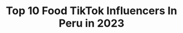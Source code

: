 ---
title: Top 10 Food TikTok Influencers In Peru in 2023
description: >-
  Find top food TikTok influencers in Peru in 2023. Most popular hashtags: #parati #peru #fyp #trend.
platform: TikTok
hits: 23
text_top: Discover the top-rated TikTok influencers on inBeat.
text_bottom: Our platform has 23 TikTok influencers like this in Peru for you to contact.
profiles:
  - username: "elfoodieloo"
    fullname: >-
      FOODIELOO
    bio: >-
      COCINO Y TE RECOMIENDO RESTAURANTES EN 🇵🇪! Instagram 📸 : @elfoodielo
    location: "Peru"
    followers: 47500
    engagement: 355
    commentsToLikes: 0.014484
    id: ckafu2b0f8chr0i78gz21kv1p
    verified: false
    hashtags: "#fyp, #foodieperu, #foodies, #pork"
  - username: "lacuchara_recetas"
    fullname: >-
      Jean albarracin
    bio: >-
      Recetas al estilo La Cuchara 🥄🇵🇪 IG: @lacuchara_recetas 👍🏼 #quedateencasa
    location: "Peru"
    followers: 20900
    engagement: 666
    commentsToLikes: 0.029830
    id: ckacaxokzh99c0i78w97qac7h
    verified: false
    hashtags: "#tiktok, #cocina, #recetas, #food"
  - username: "cuantocuesta.pe"
    fullname: >-
      Sophia Ponce
    bio: >-
      Periodista - Giornalista 🇵🇪 🇮🇹 🎙 Spotify : Aprende castellano con cultura
    location: "Peru"
    followers: 5544
    engagement: 452
    commentsToLikes: 0.023385
    id: ckcdrvzyid2g20j23igx0gz7d
    verified: false
    hashtags: "#foodieperu, #aprendeespa, #yomequedoencasa, #tiktok"
  - username: "oddy.art"
    fullname: >-
      🍜𝐀𝐧𝐝𝐫𝐞𝐚🌱
    bio: >-
      Stop hating 📺𝐒𝐓/𝐓𝐔𝐀/𝐇𝐏/𝐅𝐋𝐀𝐒𝐇🎡 𝐚𝐫𝐫𝐨𝐰𝐯𝐞𝐫𝐬𝐞
    location: "Peru"
    followers: 120700
    engagement: 2226
    commentsToLikes: 0.028363
    id: ckdc6mxyehgn80j23z6q5i7jq
    verified: false
    hashtags: "#foryourpage, #satisfying, #slime, #girls"
  - username: "anggelo_raicovi"
    fullname: >-
      anggelo_raicovi
    bio: >-
      IG: @anggelo_raicovi
    location: "Peru"
    followers: 82200
    engagement: 870
    commentsToLikes: 0.040499
    id: ckbqulj8lezfw0j23zri83f0r
    verified: false
    hashtags: "#peru, #cuerpofitness, #comidatiktok, #subirdepeso"
  - username: "tolyangasilin"
    fullname: >-
      tolyangasilin
    bio: >-
      Instagram: tolyan_gasilin On stay in Lima-Peru.
    location: "Peru"
    followers: 2757
    engagement: 1150
    commentsToLikes: 0.036694
    id: ck9e3tu7el37k0j78l208gye8
    verified: false
    hashtags: "#model, #peru, #like, #skate"
  - username: "unaufhaltsameslachen"
    fullname: >-
      Dumusstesnichtwi
    bio: >-
      Du musst es nicht wissen
    location: "Peru"
    followers: 12500
    engagement: 1838
    commentsToLikes: 0.015803
    id: ckbksmb6oni4y0j23perk0n35
    verified: false
    hashtags: "#bear, #ballet, #royalballet, #london"
  - username: "johananana"
    fullname: >-
      Johanna De La Cruz 
    bio: >-
      ✨18 años✨ 📍Lima, Peru📍 🔔Click the bell 🔔 📸 ig: johanaadelacruz📸
    location: "Peru"
    followers: 1300000
    engagement: 1529
    commentsToLikes: 0.009212
    id: ckal76tate0ce0i78lzfy8siv
    verified: true
    hashtags: "#trend, #comedia, #fyp, #parati"
  - username: "malusalcedo6"
    fullname: >-
      Malu Salcedo
    bio: >-
      CEO del anyways #opa💛 🇵🇪 Perú 🇵🇪
    location: "Peru"
    followers: 351400
    engagement: 1893
    commentsToLikes: 0.015903
    id: ckaihu98j7kob0i78lviwuhhp
    verified: false
    hashtags: "#storytime, #peru, #viral, #halloween"
  - username: "momasoslatinos"
    fullname: >-
      MomasosLatinos
    bio: >-
      Tratando de mejorar TikTok con buenos memes (Molestamos a todos por igual) 🚫😡.
    location: "Peru"
    followers: 30400
    engagement: 1407
    commentsToLikes: 0.040203
    id: ckai3fd3zjn8e0i78mrtiaitz
    verified: false
    hashtags: "#trending, #dance, #xyzcba, #pets"
---
